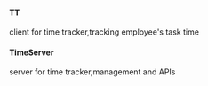 ####  TT
client for time tracker,tracking employee's  task  time

#### TimeServer
server for  time tracker,management and APIs
